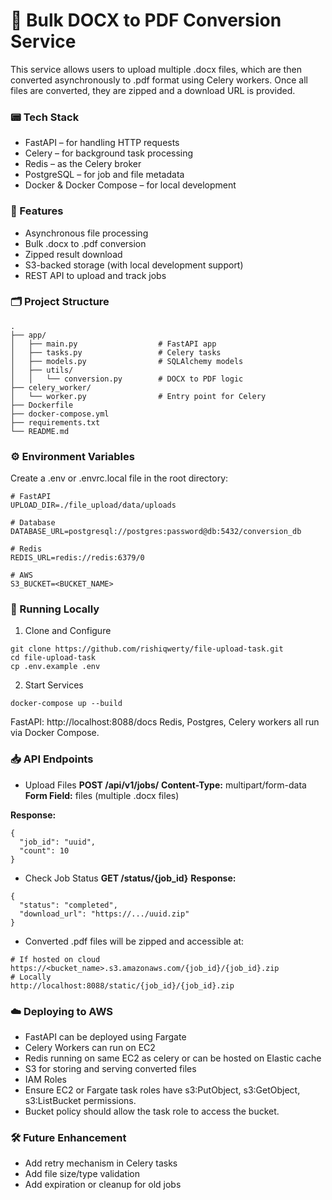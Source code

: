 # 📝 Bulk DOCX to PDF Conversion Service
This service allows users to upload multiple .docx files, which are then converted asynchronously to .pdf format using Celery workers. Once all files are converted, they are zipped and a download URL is provided.

### 📟 Tech Stack
- FastAPI – for handling HTTP requests
- Celery – for background task processing
- Redis – as the Celery broker
- PostgreSQL – for job and file metadata
- Docker & Docker Compose – for local development

### 🚀 Features
- Asynchronous file processing
- Bulk .docx to .pdf conversion
- Zipped result download
- S3-backed storage (with local development support)
- REST API to upload and track jobs

### 🗂️ Project Structure
```
.
├── app/
│   ├── main.py                  # FastAPI app
│   ├── tasks.py                 # Celery tasks
│   ├── models.py                # SQLAlchemy models
│   ├── utils/
│   │   └── conversion.py        # DOCX to PDF logic
├── celery_worker/
│   └── worker.py                # Entry point for Celery
├── Dockerfile
├── docker-compose.yml
├── requirements.txt
└── README.md
```

### ⚙️ Environment Variables
Create a .env or .envrc.local file in the root directory:
```
# FastAPI
UPLOAD_DIR=./file_upload/data/uploads

# Database
DATABASE_URL=postgresql://postgres:password@db:5432/conversion_db

# Redis
REDIS_URL=redis://redis:6379/0

# AWS
S3_BUCKET=<BUCKET_NAME>
```

### 🐳 Running Locally
1. Clone and Configure
```
git clone https://github.com/rishiqwerty/file-upload-task.git
cd file-upload-task
cp .env.example .env
```
2. Start Services
```
docker-compose up --build
```

FastAPI: http://localhost:8088/docs
Redis, Postgres, Celery workers all run via Docker Compose.

### 📥 API Endpoints
- Upload Files
**POST /api/v1/jobs/**
**Content-Type:** multipart/form-data
**Form Field:** files (multiple .docx files)

**Response:**
```
{
  "job_id": "uuid",
  "count": 10
}
```
- Check Job Status
**GET /status/{job_id}**
**Response:**
```
{
  "status": "completed",
  "download_url": "https://.../uuid.zip"
}
```
- Converted .pdf files will be zipped and accessible at:
```
# If hosted on cloud
https://<bucket_name>.s3.amazonaws.com/{job_id}/{job_id}.zip
# Locally
http://localhost:8088/static/{job_id}/{job_id}.zip
```

### ☁️ Deploying to AWS
- FastAPI can be deployed using Fargate
- Celery Workers can run on EC2
- Redis running on same EC2 as celery or can be hosted on Elastic cache
- S3 for storing and serving converted files
- IAM Roles
- Ensure EC2 or Fargate task roles have s3:PutObject, s3:GetObject, s3:ListBucket permissions.
- Bucket policy should allow the task role to access the bucket.


### 🛠️ Future Enhancement
- Add retry mechanism in Celery tasks
- Add file size/type validation
- Add expiration or cleanup for old jobs
